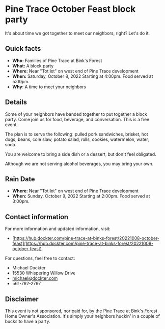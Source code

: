 # Pine Trace October Feast block party

 It's about time we got together to meet our neighbors, right?   Let's do it.

## Quick facts

- **Who:** Families of Pine Trace at Bink's Forest
- **What:** A block party
- **Where:** Near "Tot lot" on west end of Pine Trace development
- **When:** Saturday, October 8, 2022 Starting at 4:00pm.  Food served at 5:00pm.
- **Why:** A time to meet your neighbors

## Details

Some of your neighbors have banded together to put together a block party.
Come join us for food, beverage, and conversation.
This is a free event.

The plan is to serve the following:  pulled pork sandwiches, brisket, hot dogs,
beans, cole slaw, potato salad, rolls, cookies, watermelon, water, soda.

You are welcome to bring a side dish or a dessert, but don't feel obligated.

Although we are not serving alcohol beverages, you may bring your own.

## Rain Date

- **Where:** Near "Tot lot" on west end of Pine Trace development
- **When:** Sunday, October 9, 2022 Starting at 2:00pm.  Food served at 3:00pm.

## Contact information

For more information and updated information, visit:

- [https://hub.dockter.com/pine-trace-at-binks-forest/20221008-october-feast](https://hub.dockter.com/pine-trace-at-binks-forest/20221008-october-feast)

For questions, feel free to contact:

- Michael Dockter
- 15530 Whispering Willow Drive
- michael@dockter.com
- 561-792-2797

## Disclaimer

This event is not sponsored, nor paid for, by the Pine Trace at Bink's Forest Home Owner's Association.
It's simply your neighbors huckin' in a couple of bucks to have a party.
